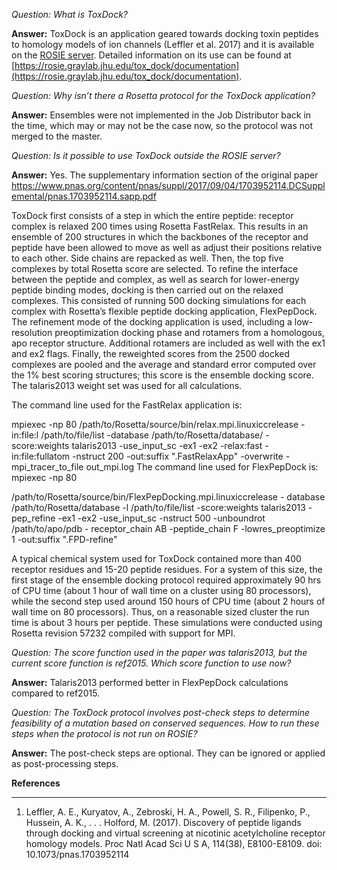 _Question: What is ToxDock?_

**Answer:** ToxDock is an application geared towards docking toxin peptides to homology models of ion channels (Leffler et al. 2017) and it is available on the [ROSIE server](https://rosie.graylab.jhu.edu/tox_dock). Detailed information on its use can be found at [https://rosie.graylab.jhu.edu/tox_dock/documentation](https://rosie.graylab.jhu.edu/tox_dock/documentation).

_Question: Why isn’t there a Rosetta protocol for the ToxDock application?_

**Answer:** Ensembles were not implemented in the Job Distributor back in the time, which may or may not be the case now, so the protocol was not merged to the master. 

_Question: Is it possible to use ToxDock outside the ROSIE server?_

**Answer:** Yes. The supplementary information section of the original paper https://www.pnas.org/content/pnas/suppl/2017/09/04/1703952114.DCSupplemental/pnas.1703952114.sapp.pdf

ToxDock first consists of a step in which the entire peptide: receptor complex is relaxed 200 times using Rosetta FastRelax. This results in an ensemble of 200 structures in which the backbones of the receptor and peptide have been allowed to move as well as adjust their positions relative to each other. Side chains are repacked as well. Then, the top five complexes by total Rosetta score are selected. To refine the interface between the peptide and complex, as well as search for lower-energy peptide binding modes, docking is then carried out on the relaxed complexes. This consisted of running 500 docking simulations for each complex with Rosetta’s flexible peptide docking application, FlexPepDock. The refinement mode of the docking application is used, including a low-resolution preoptimization docking phase and rotamers from a homologous, apo receptor structure. Additional rotamers are included as well with the ex1 and ex2 flags. Finally, the reweighted scores from the 2500 docked complexes are pooled and the average and standard error computed over the 1% best scoring structures; this score is the ensemble docking score. The talaris2013 weight set was used for all calculations. 

The command line used for the FastRelax application is: 

mpiexec -np 80 /path/to/Rosetta/source/bin/relax.mpi.linuxiccrelease -in:file:l /path/to/file/list -database /path/to/Rosetta/database/ -score:weights talaris2013 -use_input_sc -ex1 -ex2 -relax:fast -in:file:fullatom -nstruct 200 -out:suffix ".FastRelaxApp" -overwrite -mpi_tracer_to_file out_mpi.log 
The command line used for FlexPepDock is: mpiexec -np 80 

/path/to/Rosetta/source/bin/FlexPepDocking.mpi.linuxiccrelease - database /path/to/Rosetta/database -l /path/to/file/list -score:weights talaris2013 -pep_refine -ex1 -ex2 -use_input_sc -nstruct 500 -unboundrot /path/to/apo/pdb - receptor_chain AB -peptide_chain F -lowres_preoptimize 1 -out:suffix ".FPD-refine" 

A typical chemical system used for ToxDock contained more than 400 receptor residues and 15-20 peptide residues. For a system of this size, the first stage of the ensemble docking protocol required approximately 90 hrs of CPU time (about 1 hour of wall time on a cluster using 80 processors), while the second step used around 150 hours of CPU time (about 2 hours of wall time on 80 processors). Thus, on a reasonable sized cluster the run time is about 3 hours per peptide. These simulations were conducted using Rosetta revision 57232 compiled with support for MPI.

_Question: The score function used in the paper was talaris2013, but the current score function is ref2015. Which score function to use now?_

**Answer:** Talaris2013 performed better in FlexPepDock calculations compared to ref2015.

_Question: The ToxDock protocol involves post-check steps to determine feasibility of a mutation based on conserved sequences. How to run these steps when the protocol is not run on ROSIE?_

**Answer:** The post-check steps are optional. They can be ignored or applied as post-processing steps. 


**References**
***
1) Leffler, A. E., Kuryatov, A., Zebroski, H. A., Powell, S. R., Filipenko, P., Hussein, A. K., . . . Holford, M. (2017). Discovery of peptide ligands through docking and virtual screening at nicotinic acetylcholine receptor homology models. Proc Natl Acad Sci U S A, 114(38), E8100-E8109. doi: 10.1073/pnas.1703952114  